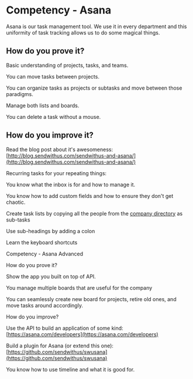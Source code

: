 # Competency - Asana

Asana is our task management tool.  We use it in every department and this uniformity of task tracking allows us to do some magical things.  

## How do you prove it?

Basic understanding of projects, tasks, and teams.

You can move tasks between projects.

You can organize tasks as projects or subtasks and move between those paradigms.

Manage both lists and boards.

You can delete a task without a mouse.

## How do you improve it?

Read the blog post about it's awesomeness: [http://blog.sendwithus.com/sendwithus-and-asana/](http://blog.sendwithus.com/sendwithus-and-asana/)

Recurring tasks for your repeating things:  

You know what the inbox is for and how to manage it.

You know how to add custom fields and how to ensure they don't get chaotic.

Create task lists by copying all the people from the [company directory](https://docs.google.com/spreadsheets/d/11kX01LGbqJo4MUFXTk2UdDcOb_xt7WCvI0xfF82kJo0/edit#gid=0) as sub-tasks

Use sub-headings by adding a colon

Learn the keyboard shortcuts

Competency - Asana Advanced

How do you prove it?

Show the app you built on top of API.

You manage multiple boards that are useful for the company

You can seamlessly create new board for projects, retire old ones, and move tasks around accordingly. 

How do you improve?

Use the API to build an application of some kind: [https://asana.com/developers](https://asana.com/developers)

Build a plugin for Asana (or extend this one): [https://github.com/sendwithus/swusana](https://github.com/sendwithus/swusana) 

You know how to use timeline and what it is good for.

